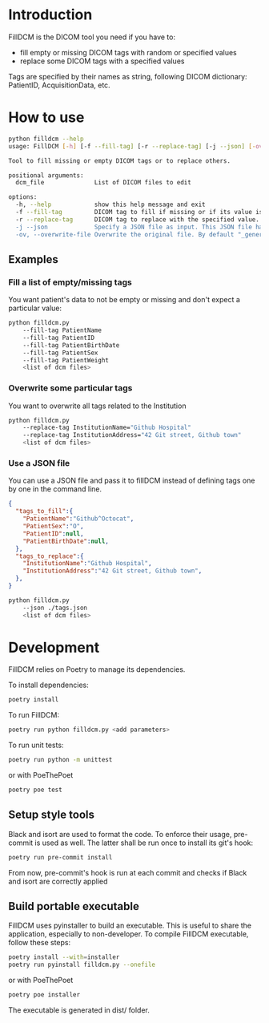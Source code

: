 # Introduction

FillDCM is the DICOM tool you need if you have to:
- fill empty or missing DICOM tags with random or specified values
- replace some DICOM tags with a specified values

Tags are specified by their names as string, following DICOM dictionary: PatientID, AcquisitionData, etc.

# How to use

```bash
python filldcm --help
usage: FillDCM [-h] [-f --fill-tag] [-r --replace-tag] [-j --json] [-ov] dcm_file [dcm_file ...]

Tool to fill missing or empty DICOM tags or to replace others.

positional arguments:
  dcm_file              List of DICOM files to edit

options:
  -h, --help            show this help message and exit
  -f --fill-tag         DICOM tag to fill if missing or if its value is empty or undefined. A value to fill can be specified. Tag specification: <Tag name as a string>[=<value>]
  -r --replace-tag      DICOM tag to replace with the specified value. If the tag doesn't exist, it is appended to the dataset. Tags specification: <Tag name as a string>=<value>
  -j --json             Specify a JSON file as input. This JSON file has a list of tags to fill or to replace. The expected structure for the JSON is: {"tags_to_fill":{}, "tags_to_replace":{}} with both attribute being dict of tags with value (or null)
  -ov, --overwrite-file Overwrite the original file. By default "_generated" is appended the the original filename and a new file is created.
```
## Examples

### Fill a list of empty/missing tags

You want patient's data to not be empty or missing and don't expect a particular value:
```bash
python filldcm.py 
    --fill-tag PatientName 
    --fill-tag PatientID 
    --fill-tag PatientBirthDate 
    --fill-tag PatientSex
    --fill-tag PatientWeight 
    <list of dcm files>
```

### Overwrite some particular tags

You want to overwrite all tags related to the Institution
```bash
python filldcm.py 
    --replace-tag InstitutionName="Github Hospital" 
    --replace-tag InstitutionAddress="42 Git street, Github town" 
    <list of dcm files>
```

### Use a JSON file

You can use a JSON file and pass it to fillDCM instead of defining tags one by one in the command line.
```json
{
  "tags_to_fill":{
    "PatientName":"Github^Octocat",
    "PatientSex":"O",
    "PatientID":null,
    "PatientBirthDate":null,
  },
  "tags_to_replace":{
    "InstitutionName":"Github Hospital",
    "InstitutionAddress":"42 Git street, Github town",
  },
}
```

```bash
python filldcm.py 
    --json ./tags.json 
    <list of dcm files>
```


# Development
FillDCM relies on Poetry to manage its dependencies.

To install dependencies:
```bash
poetry install
```

To run FillDCM:
```bash
poetry run python filldcm.py <add parameters>
```

To run unit tests:
```bash
poetry run python -m unittest
```
or with PoeThePoet
```bash
poetry poe test
```

## Setup style tools
Black and isort are used to format the code. To enforce their usage, pre-commit is used as well. The latter shall be run once to install its git's hook:
```bash
poetry run pre-commit install
```
From now, pre-commit's hook is run at each commit and checks if Black and isort are correctly applied


## Build portable executable
FillDCM uses pyinstaller to build an executable. This is useful to share the application, especially to non-developer.
To compile FillDCM executable, follow these steps:
```bash
poetry install --with=installer
poetry run pyinstall filldcm.py --onefile
```
or with PoeThePoet
```bash
poetry poe installer
```


The executable is generated in dist/ folder.
